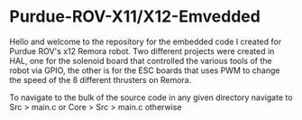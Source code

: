 # Purdue-ROV-X11/X12-Emvedded
Hello and welcome to the repository for the embedded code I created for Purdue ROV's x12 Remora robot. Two different projects were created in HAL, one for the solenoid board that controlled the various tools of the robot via GPIO, the other is for the ESC boards that uses PWM to change the speed of the 8 different thrusters on Remora.

To navigate to the bulk of the source code in any given directory navigate to Src > main.c or Core > Src > main.c otherwise
